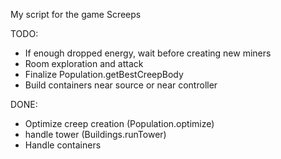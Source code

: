 My script for the game Screeps

TODO:
- If enough dropped energy, wait before creating new miners
- Room exploration and attack
- Finalize Population.getBestCreepBody
- Build containers near source or near controller

DONE:
- Optimize creep creation (Population.optimize)
- handle tower (Buildings.runTower)
- Handle containers
